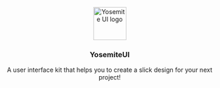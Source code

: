 <p align="center">
  <a href="http://yosemite.u525916.gluweb.nl/">
    <img src="https://i.imgur.com/hmZjPup.png" alt="Yosemite UI logo" width="75" height="75">
  </a>

  <h3 align="center">YosemiteUI</h3>

  <p align="center">
    A user interface kit that helps you to create a slick design for your next project!
  </p>
</p>

